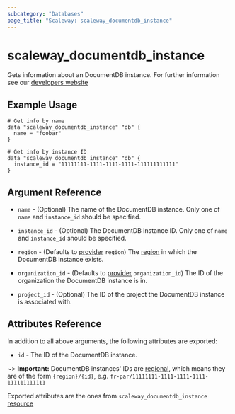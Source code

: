 ```yaml
---
subcategory: "Databases"
page_title: "Scaleway: scaleway_documentdb_instance"
---
```


# scaleway_documentdb_instance

Gets information about an DocumentDB instance. For further information see our [developers website](https://www.scaleway.com/en/developers/api/document_db/)

## Example Usage

```hcl
# Get info by name
data "scaleway_documentdb_instance" "db" {
  name = "foobar"
}

# Get info by instance ID
data "scaleway_documentdb_instance" "db" {
  instance_id = "11111111-1111-1111-1111-111111111111"
}
```

## Argument Reference

- `name` - (Optional) The name of the DocumentDB instance.
  Only one of `name` and `instance_id` should be specified.

- `instance_id` - (Optional) The DocumentDB instance ID.
  Only one of `name` and `instance_id` should be specified.

- `region` - (Defaults to [provider](../index.md#region) `region`) The [region](../guides/regions_and_zones.md#zones) in which the DocumentDB instance exists.

- `organization_id` - (Defaults to [provider](../index.md#organization_id) `organization_id`) The ID of the organization the DocumentDB instance is in.

- `project_id` - (Optional) The ID of the project the DocumentDB instance is associated with.


## Attributes Reference

In addition to all above arguments, the following attributes are exported:

- `id` - The ID of the DocumentDB instance.

~> **Important:** DocumentDB instances' IDs are [regional](../guides/regions_and_zones.md#resource-ids), which means they are of the form `{region}/{id}`, e.g. `fr-par/11111111-1111-1111-1111-111111111111`

Exported attributes are the ones from `scaleway_documentdb_instance` [resource](../resources/documentdb_instance.md)
